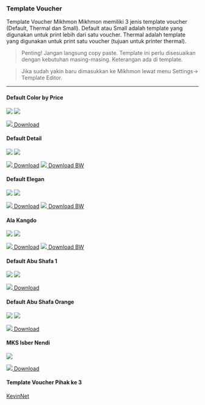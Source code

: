 ### Template Voucher 

Template Voucher Mikhmon
Mikhmon memiliki 3 jenis template voucher (Default, Thermal dan Small).
Default atau Small adalah template yang digunakan untuk print lebih dari satu voucher.
Thermal adalah template yang digunakan untuk print satu voucher (tujuan untuk printer thermal).


>Penting! Jangan langsung copy paste. Template ini perlu disesuaikan dengan kebutuhan masing-masing. Keterangan ada di template.

>Jika sudah yakin baru dimasukkan ke Mikhmon lewat menu Settings-> Template Editor.

----

#### Default Color by Price

![](./img/voucher/cbp.png) ![](./img/voucher/cbpup.png)

[![](./assets/img/download.png) Download](https://raw.githubusercontent.com/roymjnet/roymjnet.github.io/Master/download/voucher/vdefaultcolorbyprice.txt)

#### Default Detail

![](./img/voucher/detail.png) ![](./img/voucher/detailup.png)

[![](./assets/img/download.png) Download](https://raw.githubusercontent.com/roymjnet/roymjnet.github.io/Master/download/voucher/vdefaultdetail.txt) [![](./assets/img/download.png) Download BW](https://raw.githubusercontent.com/roymjnet/roymjnet.github.io/Master/download/voucher/vdefaultdetailbw.txt)

<div>
	<script async src="//pagead2.googlesyndication.com/pagead/js/adsbygoogle.js"></script>
	<!-- ads3 -->
	<ins class="adsbygoogle" style="display:block" data-ad-client="ca-pub-1111111" data-ad-slot="4095402072"
	 data-ad-format="auto" data-full-width-responsive="true"></ins>
	<script>
		(adsbygoogle = window.adsbygoogle || []).push({});
	</script>
</div>

#### Default Elegan

![](./img/voucher/eleganqr.png) ![](./img/voucher/eleganupqr.png)

[![](./assets/img/download.png) Download](https://raw.githubusercontent.com/roymjnet/roymjnet.github.io/Master/download/voucher/velegan.txt) [![](./assets/img/download.png) Download BW](https://raw.githubusercontent.com/roymjnet/roymjnet.github.io/Master/download/voucher/veleganbw.txt)

#### Ala Kangdo

![](./img/voucher/alaKangdoVC.png) ![](./img/voucher/alaKangdoUP.png)

[![](./assets/img/download.png) Download](https://raw.githubusercontent.com/roymjnet/roymjnet.github.io/Master/download/voucher/alaKangdo.txt) [![](./assets/img/download.png) Download BW](https://raw.githubusercontent.com/roymjnet/roymjnet.github.io/Master/download/voucher/alaKangdoBW.txt)

#### Default Abu Shafa 1

![](./img/voucher/abuqr.png) ![](./img/voucher/abuupqr.png)

[![](./assets/img/download.png) Download](https://raw.githubusercontent.com/roymjnet/roymjnet.github.io/Master/download/voucher/Abu_Shafa_1.txt)

<div>
	<script async src="//pagead2.googlesyndication.com/pagead/js/adsbygoogle.js"></script>
	<!-- ads3 -->
	<ins class="adsbygoogle" style="display:block" data-ad-client="ca-pub-1111111" data-ad-slot="4095402072"
	 data-ad-format="auto" data-full-width-responsive="true"></ins>
	<script>
		(adsbygoogle = window.adsbygoogle || []).push({});
	</script>
</div>

#### Default Abu Shafa Orange

![](./img/voucher/orangeqr.png) ![](./img/voucher/orangeupqr.png)

[![](./assets/img/download.png) Download](https://raw.githubusercontent.com/roymjnet/roymjnet.github.io/Master/download/voucher/Orange.txt)

#### MKS Isber Nendi

![](./img/voucher/mks.jpg) 

[![](./assets/img/download.png) Download](https://raw.githubusercontent.com/roymjnet/roymjnet.github.io/Master/download/voucher/mks.txt)


#### Template Voucher Pihak ke 3

[KevinNet](https://isbernendi.github.io/voucher.html)

